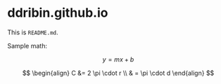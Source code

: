 # ddribin.github.io

This is `README.md`.

Sample math:

$$
y = mx + b
$$

$$
\begin{align}
C &= 2 \pi \cdot r \\
& = \pi \cdot d
\end{align}
$$
